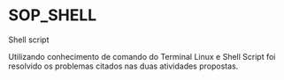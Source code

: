 # SOP_SHELL
Shell script

Utilizando conhecimento de comando do Terminal Linux e Shell Script foi resolvido os problemas citados nas duas atividades propostas.
